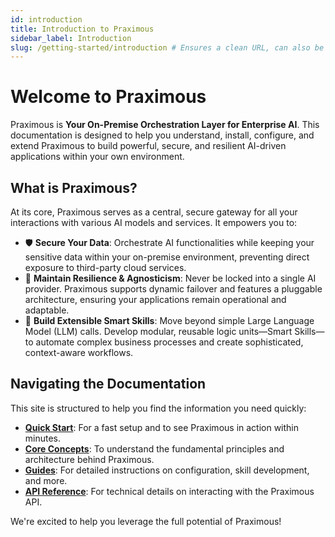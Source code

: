 ```yaml
---
id: introduction
title: Introduction to Praximous
sidebar_label: Introduction
slug: /getting-started/introduction # Ensures a clean URL, can also be just / if it's the very first doc page overall
---
```


# Welcome to Praximous

Praximous is **Your On-Premise Orchestration Layer for Enterprise AI**. This documentation is designed to help you understand, install, configure, and extend Praximous to build powerful, secure, and resilient AI-driven applications within your own environment.

## What is Praximous?

At its core, Praximous serves as a central, secure gateway for all your interactions with various AI models and services. It empowers you to:

*   🛡️ **Secure Your Data**: Orchestrate AI functionalities while keeping your sensitive data within your on-premise environment, preventing direct exposure to third-party cloud services.
*   🔗 **Maintain Resilience & Agnosticism**: Never be locked into a single AI provider. Praximous supports dynamic failover and features a pluggable architecture, ensuring your applications remain operational and adaptable.
*   🧩 **Build Extensible Smart Skills**: Move beyond simple Large Language Model (LLM) calls. Develop modular, reusable logic units—Smart Skills—to automate complex business processes and create sophisticated, context-aware workflows.

## Navigating the Documentation

This site is structured to help you find the information you need quickly:

*   **[Quick Start](./quick-start.md)**: For a fast setup and to see Praximous in action within minutes.
*   **[Core Concepts](../core-concepts/architecture.md)**: To understand the fundamental principles and architecture behind Praximous.
*   **[Guides](../guides/configuration.md)**: For detailed instructions on configuration, skill development, and more.
*   **[API Reference](../api-reference/process-endpoint.md)**: For technical details on interacting with the Praximous API.

We're excited to help you leverage the full potential of Praximous!